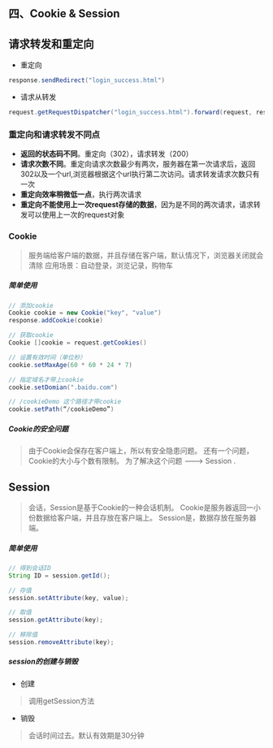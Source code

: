 ## 四、Cookie & Session

## 请求转发和重定向

- 重定向

```java
response.sendRedirect("login_success.html")
```

- 请求从转发

```java
request.getRequestDispatcher("login_success.html").forward(request, response)
```

### 重定向和请求转发不同点

- **返回的状态码不同**。重定向（302），请求转发（200）
- **请求次数不同**。重定向请求次数最少有两次，服务器在第一次请求后，返回302以及一个url,浏览器根据这个url执行第二次访问。请求转发请求次数只有一次
- **重定向效率稍微低一点**，执行两次请求
- **重定向不能使用上一次request存储的数据**，因为是不同的两次请求，请求转发可以使用上一次的request对象

### Cookie

> 服务端给客户端的数据，并且存储在客户端，默认情况下，浏览器关闭就会清除
应用场景：自动登录，浏览记录，购物车

##### 简单使用
	
```java
// 添加cookie
Cookie cookie = new Cookie("key", "value")
response.addCookie(cookie)

// 获取cookie
Cookie []cookie = request.getCookies()

// 设置有效时间（单位秒）
cookie.setMaxAge(60 * 60 * 24 * 7)

// 指定域名才带上cookie 
cookie.setDomian(".baidu.com")

// /cookieDemo 这个路径才带cookie
cookie.setPath(“/cookieDemo”)

```

##### Cookie的安全问题

> 由于Cookie会保存在客户端上，所以有安全隐患问题。  还有一个问题， Cookie的大小与个数有限制。 为了解决这个问题 ---> Session .

## Session

> 会话，Session是基于Cookie的一种会话机制。 Cookie是服务器返回一小份数据给客户端，并且存放在客户端上。 Session是，数据存放在服务器端。

##### 简单使用

```java
// 得到会话ID
String ID = session.getId();

// 存值
session.setAttribute(key, value);

// 取值
session.getAttribute(key);

// 移除值
session.removeAttribute(key);
```

##### session的创建与销毁

* 创建

> 调用getSession方法

* 销毁

> 会话时间过去。默认有效期是30分钟